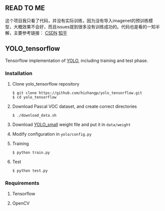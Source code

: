 ## READ TO ME
这个项目我只看了代码，并没有实际训练，因为没有导入imagenet的预训练模型，大概效果不会好，而且issues提到很多没有训练成功的。代码也是看的一知半解，主要参考链接：
[CSDN](http://blog.csdn.net/qq_34784753/article/details/78803423)
[知乎](https://zhuanlan.zhihu.com/p/25053311)

## YOLO_tensorflow

Tensorflow implementation of [YOLO](https://arxiv.org/pdf/1506.02640.pdf), including training and test phase.

### Installation

1. Clone yolo_tensorflow repository
	```Shell
	$ git clone https://github.com/hizhangp/yolo_tensorflow.git
    $ cd yolo_tensorflow
	```

2. Download Pascal VOC dataset, and create correct directories
	```Shell
	$ ./download_data.sh
	```

3. Download [YOLO_small](https://drive.google.com/file/d/0B5aC8pI-akZUNVFZMmhmcVRpbTA/view?usp=sharing)
weight file and put it in `data/weight`

4. Modify configuration in `yolo/config.py`

5. Training
	```Shell
	$ python train.py
	```

6. Test
	```Shell
	$ python test.py
	```

### Requirements
1. Tensorflow

2. OpenCV
